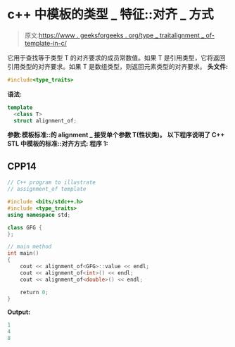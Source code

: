 # c++ 中模板的类型 _ 特征::对齐 _ 方式

> 原文:[https://www . geeksforgeeks . org/type _ traitalignment _ of-template-in-c/](https://www.geeksforgeeks.org/type_traitsalignment_of-template-in-c/)

它用于查找等于类型 T 的对齐要求的成员常数值。如果 T 是引用类型，它将返回引用类型的对齐要求。如果 T 是数组类型，则返回元素类型的对齐要求。
**头文件:**

```cpp
#include<type_traits>
```

**语法:**

```cpp
template
  <class T>
  struct alignment_of;
```

**参数:**模板**标准::**的 alignment _ 接受单个参数 T(性状类)。
以下程序说明了 C++ STL 中模板的**标准::对齐方式:
**程序 1:**** 

## CPP14

```cpp
// C++ program to illustrate
// assignment_of template

#include <bits/stdc++.h>
#include <type_traits>
using namespace std;

class GFG {
};

// main method
int main()
{
    cout << alignment_of<GFG>::value << endl;
    cout << alignment_of<int>() << endl;
    cout << alignment_of<double>() << endl;

    return 0;
}
```

**Output:** 

```cpp
1
4
8
```